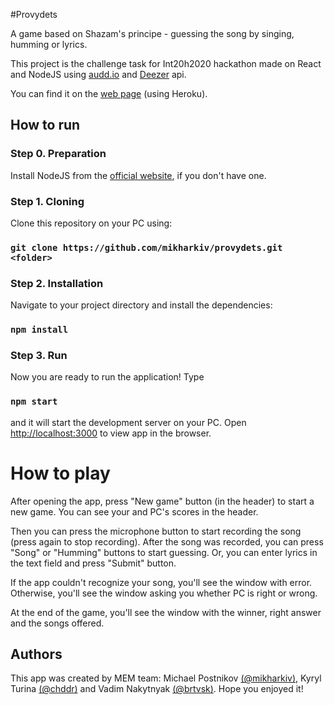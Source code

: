 #Provydets

A game based on Shazam's principe - guessing the song by singing, humming or lyrics.

This project is the challenge task for Int20h2020 hackathon made on React and NodeJS using [audd.io](https://audd.io) and [Deezer](https://developers.deezer.com/api) api.

You can find it on the [web page](http://mem-provydets.herokuapp.com) (using Heroku).

## How to run

### Step 0. Preparation

Install NodeJS from the [official website](https://nodejs.org), if you don't have one.

### Step 1. Cloning

Clone this repository on your PC using:

### `git clone https://github.com/mikharkiv/provydets.git <folder>`

### Step 2. Installation

Navigate to your project directory and install the dependencies:

### `npm install`

### Step 3. Run

Now you are ready to run the application! Type

### `npm start`

and it will start the development server on your PC. Open [http://localhost:3000](http://localhost:3000) to view app in the browser.

# How to play

After opening the app, press "New game" button (in the header) to start a new game. You can see your and PC's scores in the header.

Then you can press the microphone button to start recording the song (press again to stop recording). After the song was recorded, you can press "Song" or "Humming" buttons to start guessing. Or, you can enter lyrics in the text field and press "Submit" button.

If the app couldn't recognize your song, you'll see the window with error. Otherwise, you'll see the window asking you whether PC is right or wrong.

At the end of the game, you'll see the window with the winner, right answer and the songs offered.


## Authors

This app was created by MEM team: Michael Postnikov [(@mikharkiv)](https://t.me/mikharkiv), Kyryl Turina [(@chddr)](https://t.me/chddr) and Vadim Nakytnyak [(@brtvsk)](https://t.me/brtvsk).
Hope you enjoyed it!